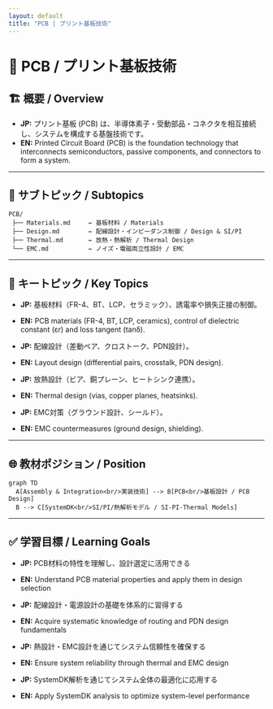```yaml
---
layout: default
title: "PCB | プリント基板技術"
---
```


# 🧩 PCB / プリント基板技術

## 🏗 概要 / Overview
- **JP:** プリント基板 (PCB) は、半導体素子・受動部品・コネクタを相互接続し、システムを構成する基盤技術です。  
- **EN:** Printed Circuit Board (PCB) is the foundation technology that interconnects semiconductors, passive components, and connectors to form a system.  

---

## 📂 サブトピック / Subtopics
```
PCB/
 ├── Materials.md     ← 基板材料 / Materials
 ├── Design.md        ← 配線設計・インピーダンス制御 / Design & SI/PI
 ├── Thermal.md       ← 放熱・熱解析 / Thermal Design
 └── EMC.md           ← ノイズ・電磁両立性設計 / EMC
```

---

## 🔑 キートピック / Key Topics
- **JP:** 基板材料（FR-4、BT、LCP、セラミック）、誘電率や損失正接の制御。  
- **EN:** PCB materials (FR-4, BT, LCP, ceramics), control of dielectric constant (εr) and loss tangent (tanδ).  

- **JP:** 配線設計（差動ペア、クロストーク、PDN設計）。  
- **EN:** Layout design (differential pairs, crosstalk, PDN design).  

- **JP:** 放熱設計（ビア、銅プレーン、ヒートシンク連携）。  
- **EN:** Thermal design (vias, copper planes, heatsinks).  

- **JP:** EMC対策（グラウンド設計、シールド）。  
- **EN:** EMC countermeasures (ground design, shielding).  

---

## 🌐 教材ポジション / Position
```mermaid
graph TD
  A[Assembly & Integration<br/>実装技術] --> B[PCB<br/>基板設計 / PCB Design]
  B --> C[SystemDK<br/>SI/PI/熱解析モデル / SI-PI-Thermal Models]
```

---

## ✅ 学習目標 / Learning Goals
- **JP:** PCB材料の特性を理解し、設計選定に活用できる  
- **EN:** Understand PCB material properties and apply them in design selection  

- **JP:** 配線設計・電源設計の基礎を体系的に習得する  
- **EN:** Acquire systematic knowledge of routing and PDN design fundamentals  

- **JP:** 熱設計・EMC設計を通じてシステム信頼性を確保する  
- **EN:** Ensure system reliability through thermal and EMC design  

- **JP:** SystemDK解析を通じてシステム全体の最適化に応用する  
- **EN:** Apply SystemDK analysis to optimize system-level performance  
